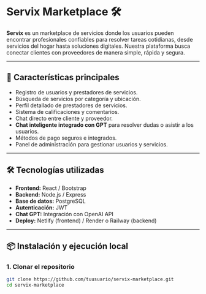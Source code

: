 # Servix Marketplace 🛠️

**Servix** es un marketplace de servicios donde los usuarios pueden encontrar profesionales confiables para resolver tareas cotidianas, desde servicios del hogar hasta soluciones digitales. Nuestra plataforma busca conectar clientes con proveedores de manera simple, rápida y segura.

---

## 🚀 Características principales

- Registro de usuarios y prestadores de servicios.
- Búsqueda de servicios por categoría y ubicación.
- Perfil detallado de prestadores de servicios.
- Sistema de calificaciones y comentarios.
- Chat directo entre cliente y proveedor.
- **Chat inteligente integrado con GPT** para resolver dudas o asistir a los usuarios.
- Métodos de pago seguros e integrados.
- Panel de administración para gestionar usuarios y servicios.

---

## 🛠️ Tecnologías utilizadas

- **Frontend:** React / Bootstrap  
- **Backend:** Node.js / Express  
- **Base de datos:** PostgreSQL  
- **Autenticación:** JWT  
- **Chat GPT:** Integración con OpenAI API  
- **Deploy:** Netlify (frontend) / Render o Railway (backend)

---

## 📦 Instalación y ejecución local

### 1. Clonar el repositorio
```bash
git clone https://github.com/tuusuario/servix-marketplace.git
cd servix-marketplace
